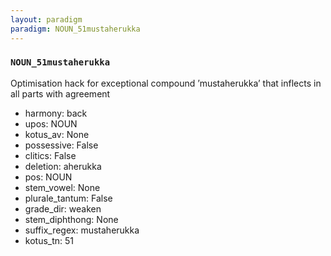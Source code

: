 ```yaml
---
layout: paradigm
paradigm: NOUN_51mustaherukka
---
```

### ` NOUN_51mustaherukka `

Optimisation hack for exceptional compound ’mustaherukka’ that inflects in all parts with agreement
* harmony: back
* upos: NOUN
* kotus_av: None
* possessive: False
* clitics: False
* deletion: aherukka
* pos: NOUN
* stem_vowel: None
* plurale_tantum: False
* grade_dir: weaken
* stem_diphthong: None
* suffix_regex: mustaherukka
* kotus_tn: 51
